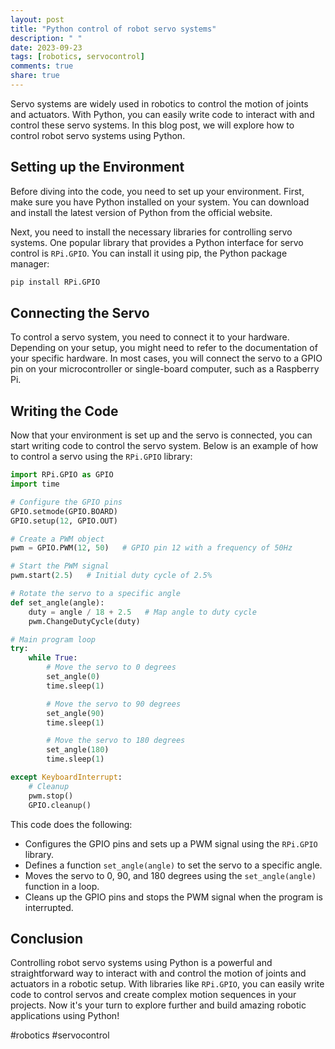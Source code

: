 ```yaml
---
layout: post
title: "Python control of robot servo systems"
description: " "
date: 2023-09-23
tags: [robotics, servocontrol]
comments: true
share: true
---
```


Servo systems are widely used in robotics to control the motion of joints and actuators. With Python, you can easily write code to interact with and control these servo systems. In this blog post, we will explore how to control robot servo systems using Python.

## Setting up the Environment

Before diving into the code, you need to set up your environment. First, make sure you have Python installed on your system. You can download and install the latest version of Python from the official website.

Next, you need to install the necessary libraries for controlling servo systems. One popular library that provides a Python interface for servo control is `RPi.GPIO`. You can install it using pip, the Python package manager:

```python
pip install RPi.GPIO
```

## Connecting the Servo

To control a servo system, you need to connect it to your hardware. Depending on your setup, you might need to refer to the documentation of your specific hardware. In most cases, you will connect the servo to a GPIO pin on your microcontroller or single-board computer, such as a Raspberry Pi.

## Writing the Code

Now that your environment is set up and the servo is connected, you can start writing code to control the servo system. Below is an example of how to control a servo using the `RPi.GPIO` library:

```python
import RPi.GPIO as GPIO
import time

# Configure the GPIO pins
GPIO.setmode(GPIO.BOARD)
GPIO.setup(12, GPIO.OUT)

# Create a PWM object
pwm = GPIO.PWM(12, 50)   # GPIO pin 12 with a frequency of 50Hz

# Start the PWM signal
pwm.start(2.5)   # Initial duty cycle of 2.5%

# Rotate the servo to a specific angle
def set_angle(angle):
    duty = angle / 18 + 2.5   # Map angle to duty cycle
    pwm.ChangeDutyCycle(duty)

# Main program loop
try:
    while True:
        # Move the servo to 0 degrees
        set_angle(0)
        time.sleep(1)

        # Move the servo to 90 degrees
        set_angle(90)
        time.sleep(1)

        # Move the servo to 180 degrees
        set_angle(180)
        time.sleep(1)

except KeyboardInterrupt:
    # Cleanup
    pwm.stop()
    GPIO.cleanup()
```

This code does the following:

- Configures the GPIO pins and sets up a PWM signal using the `RPi.GPIO` library.
- Defines a function `set_angle(angle)` to set the servo to a specific angle.
- Moves the servo to 0, 90, and 180 degrees using the `set_angle(angle)` function in a loop.
- Cleans up the GPIO pins and stops the PWM signal when the program is interrupted.

## Conclusion

Controlling robot servo systems using Python is a powerful and straightforward way to interact with and control the motion of joints and actuators in a robotic setup. With libraries like `RPi.GPIO`, you can easily write code to control servos and create complex motion sequences in your projects. Now it's your turn to explore further and build amazing robotic applications using Python!

#robotics #servocontrol